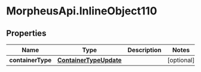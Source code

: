 # MorpheusApi.InlineObject110

## Properties

Name | Type | Description | Notes
------------ | ------------- | ------------- | -------------
**containerType** | [**ContainerTypeUpdate**](ContainerTypeUpdate.md) |  | [optional] 


